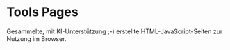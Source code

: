 # Tools Pages
Gesammelte, mit KI-Unterstützung ;-) erstellte HTML-JavaScript-Seiten zur Nutzung im Browser.
